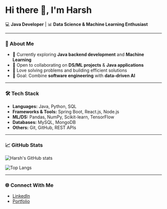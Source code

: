 # Hi there 👋, I'm Harsh  

💻 **Java Developer** | 📊 **Data Science & Machine Learning Enthusiast**  

---

### 🚀 About Me  
- 🌱 Currently exploring **Java backend development** and **Machine Learning**  
- 🤝 Open to collaborating on **DS/ML projects** & **Java applications**  
- 🧩 Love solving problems and building efficient solutions  
- 🎯 Goal: Combine **software engineering** with **data-driven AI**  

---

### 🛠️ Tech Stack  
- **Languages:** Java, Python, SQL  
- **Frameworks & Tools:** Spring Boot, React.js, Node.js  
- **ML/DS:** Pandas, NumPy, Scikit-learn, TensorFlow  
- **Databases:** MySQL, MongoDB  
- **Others:** Git, GitHub, REST APIs  

---

### 📈 GitHub Stats  
![Harsh's GitHub stats](https://github-readme-stats.vercel.app/api?username=HarshKonde&show_icons=true&theme=tokyonight)  

![Top Langs](https://github-readme-stats.vercel.app/api/top-langs/?username=HarshKonde&layout=compact&theme=tokyonight)  

---

### 🌐 Connect With Me  
- [LinkedIn](https://linkedin.com/in/your-link)  
- [Portfolio](https://your-portfolio-link.com)  

